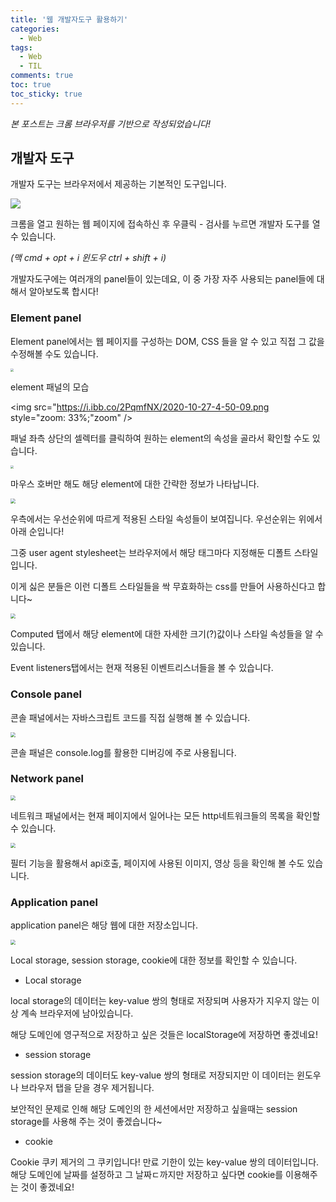 ```yaml
---
title: '웹 개발자도구 활용하기'
categories:
  - Web
tags:
  - Web
  - TIL
comments: true
toc: true
toc_sticky: true
---
```


_본 포스트는 크롬 브라우저를 기반으로 작성되었습니다!_

## 개발자 도구

개발자 도구는 브라우저에서 제공하는 기본적인 도구입니다.

![](https://i.ibb.co/bmWFwHX/2020-10-27-4-48-46.png)

크롬을 열고 원하는 웹 페이지에 접속하신 후 우클릭 - 검사를 누르면 개발자 도구를 열 수 있습니다.

_(맥 cmd + opt + i 윈도우 ctrl + shift + i)_

개발자도구에는 여러개의 panel들이 있는데요, 이 중 가장 자주 사용되는 panel들에 대해서 알아보도록 합시다!

### Element panel

Element panel에서는 웹 페이지를 구성하는 DOM, CSS 들을 알 수 있고 직접 그 값을 수정해볼 수도 있습니다.

<img src="https://i.ibb.co/tc1qvtG/2020-10-27-4-49-39.png style=" style="zoom:33%;" />

element 패널의 모습

<img src="https://i.ibb.co/2PqmfNX/2020-10-27-4-50-09.png style="zoom: 33%;"zoom" />

패널 좌측 상단의 셀렉터를 클릭하여 원하는 element의 속성을 골라서 확인할 수도 있습니다.

<img src="https://i.ibb.co/dgVstJ2/2020-10-27-4-51-02.png" style="zoom:33%;" />

마우스 호버만 해도 해당 element에 대한 간략한 정보가 나타납니다.

<img src="https://i.ibb.co/XpG2L9b/2020-10-27-4-54-07.png s" style="zoom:50%;" />

우측에서는 우선순위에 따르게 적용된 스타일 속성들이 보여집니다. 우선순위는 위에서 아래 순입니다!

그중 user agent stylesheet는 브라우저에서 해당 태그마다 지정해둔 디폴트 스타일입니다.

이게 싫은 분들은 이런 디폴트 스타일들을 싹 무효화하는 css를 만들어 사용하신다고 합니다~

<img src="https://i.ibb.co/0G2DYZq/2020-10-27-4-54-22.png" style="zoom:50%;" />

Computed 탭에서 해당 element에 대한 자세한 크기(?)값이나 스타일 속성들을 알 수 있습니다.

Event listeners탭에서는 현재 적용된 이벤트리스너들을 볼 수 있습니다.

### Console panel

콘솔 패널에서는 자바스크립트 코드를 직접 실행해 볼 수 있습니다.

<img src="https://i.ibb.co/16K3VZT/2020-10-27-4-56-47.png" style="zoom:50%;" />

콘솔 패널은 console.log를 활용한 디버깅에 주로 사용됩니다.

### Network panel

<img src="https://i.ibb.co/GsfJhQK/2020-10-27-5-07-12.png" style="zoom:50%;" />

네트워크 패널에서는 현재 페이지에서 일어나는 모든 http네트워크들의 목록을 확인할 수 있습니다.

<img src="https://i.ibb.co/k9NKQtT/2020-10-27-5-07-28.png" style="zoom:50%;" />

필터 기능을 활용해서 api호출, 페이지에 사용된 이미지, 영상 등을 확인해 볼 수도 있습니다.

### Application panel

application panel은 해당 웹에 대한 저장소입니다.

<img src="https://i.ibb.co/c6GdFd8/2020-10-27-5-08-02.png" style="zoom:50%;" />

Local storage, session storage, cookie에 대한 정보를 확인할 수 있습니다.

- Local storage

local storage의 데이터는 key-value 쌍의 형태로 저장되며 사용자가 지우지 않는 이상 계속 브라우저에 남아있습니다.

해당 도메인에 영구적으로 저장하고 싶은 것들은 localStorage에 저장하면 좋겠네요!

- session storage

session storage의 데이터도 key-value 쌍의 형태로 저장되지만 이 데이터는 윈도우나 브라우저 탭을 닫을 경우 제거됩니다.

보안적인 문제로 인해 해당 도메인의 한 세션에서만 저장하고 싶을때는 session storage를 사용해 주는 것이 좋겠습니다~

- cookie

Cookie 쿠키 제거의 그 쿠키입니다! 만료 기한이 있는 key-value 쌍의 데이터입니다. 해당 도메인에 날짜를 설정하고 그 날짜ㄷ까지만 저장하고 싶다면 cookie를 이용해주는 것이 좋겠네요!
